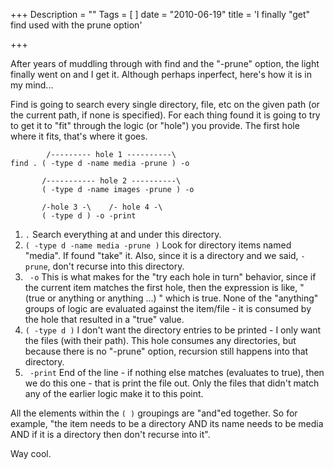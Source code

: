 +++
Description = ""
Tags = [ ]
date = "2010-06-19"
title = 'I finally "get" find used with the prune option'

+++

After years of muddling through with find and the "-prune" option, the light finally went on and I get it. Although perhaps inperfect, here's how it is in my mind...<!--more-->

Find is going to search every single directory, file, etc on the given path (or the current path, if none is specified). For each thing found it is going to try to get it to "fit" through the logic (or "hole") you provide. The first hole where it fits, that's where it goes.

```nohighlight
        /--------- hole 1 ----------\
find . ( -type d -name media -prune ) -o

       /----------- hole 2 ----------\
       ( -type d -name images -prune ) -o 
       
       /-hole 3 -\    /- hole 4 -\
       ( -type d ) -o -print 
```

1. `.` Search everything at and under this directory.
2. `( -type d -name media -prune )` Look for directory items named "media". If found "take" it. Also, since it is a directory and we said, `-prune`, don't recurse into this directory.
3. ` -o` This is what makes for the "try each hole in turn" behavior, since if the current item matches the first hole, then the expression is like, " (true or anything or anything ...) " which is true. None of the "anything" groups of logic are evaluated against the item/file - it is consumed by the hole that resulted in a "true" value.
4. `( -type d )` I don't want the directory entries to be printed - I only want the files (with their path). This hole consumes any directories, but because there is no "-prune" option, recursion still happens into that directory.
5. ` -print` End of the line - if nothing else matches (evaluates to true), then we do this one - that is print the file out. Only the files that didn't match any of the earlier logic make it to this point.

All the elements within the ` ( ) ` groupings are "and"ed together. So for example, "the item needs to be a directory AND its name needs to be media AND if it is a directory then don't recurse into it".

Way cool.